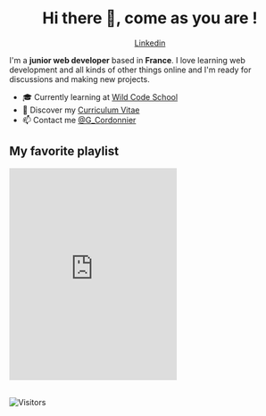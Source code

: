<!--
**gaetan-cordonnier/gaetan-cordonnier** is a ✨ _special_ ✨ repository because its `README.md` (this file) appears on your GitHub profile.

Here are some ideas to get you started:

- 🔭 I’m currently working on ...
- 🌱 I’m currently learning ...
- 👯 I’m looking to collaborate on ...
- 🤔 I’m looking for help with ...
- 💬 Ask me about ...
- 📫 How to reach me: ...
- 😄 Pronouns: ...
- ⚡ Fun fact: ...
-->

<h1 align="center">Hi there 👋, come as you are !</h1>

<p align="center">
  <a href="https://www.linkedin.com/in/gaetancordonnier/">Linkedin</a>
</p>

I'm a __junior web developer__ based in __France__. I love learning web development and all kinds of other things online and I'm ready for discussions and making new projects.

* 🎓 Currently learning at [Wild Code School](https://www.wildcodeschool.com/) <br/>
* 🔖 Discover my [Curriculum Vitae](https://drive.google.com/file/d/1o0MHjRrJQNsZhdclxy1qb7eolzrJRdW9/view?usp=sharing)<br/>
* 📫 Contact me [@G_Cordonnier](https://twitter.com/G_Cordonnier)

## My favorite playlist

<iframe src="https://open.spotify.com/embed/playlist/3nXLJ5DNzlr1kDI8umcRKT" width="300" height="380" frameborder="0" allowtransparency="true" allow="encrypted-media"></iframe>

<br/>
<br/>

![Visitors](https://visitor-badge.laobi.icu/badge?page_id=gaetan-cordonnier.gaetan-cordonnier)
